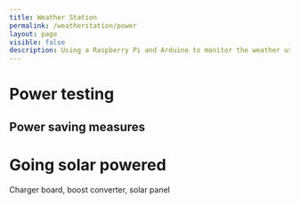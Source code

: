 ```yaml
---
title: Weather Station
permalink: /weatherstation/power
layout: page
visible: false
description: Using a Raspberry Pi and Arduino to monitor the weather using a solar power
---
```


# Power testing

## Power saving measures



# Going solar powered

Charger board, boost converter, solar panel




